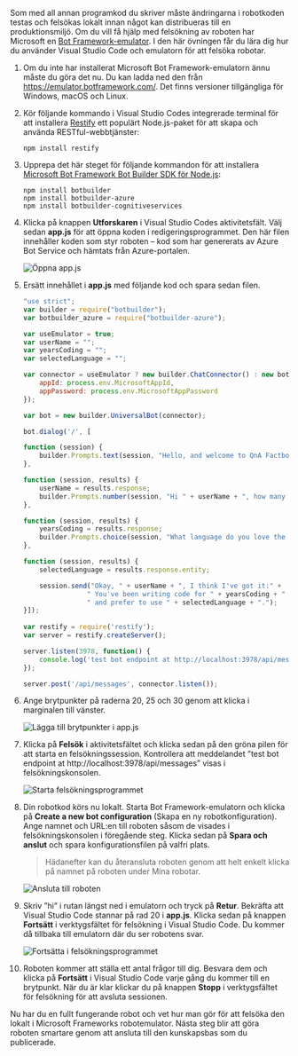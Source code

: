 Som med all annan programkod du skriver måste ändringarna i robotkoden testas och felsökas lokalt innan något kan distribueras till en produktionsmiljö. Om du vill få hjälp med felsökning av roboten har Microsoft en [Bot Framework-emulator](https://emulator.botframework.com/). I den här övningen får du lära dig hur du använder Visual Studio Code och emulatorn för att felsöka robotar.

1. Om du inte har installerat Microsoft Bot Framework-emulatorn ännu måste du göra det nu. Du kan ladda ned den från https://emulator.botframework.com/. Det finns versioner tillgängliga för Windows, macOS och Linux.

1. Kör följande kommando i Visual Studio Codes integrerade terminal för att installera [Restify](http://restify.com/) ett populärt Node.js-paket för att skapa och använda RESTful-webbtjänster:

    ```
    npm install restify
    ```

1. Upprepa det här steget för följande kommandon för att installera [Microsoft Bot Framework Bot Builder SDK för Node.js](https://docs.microsoft.com/bot-framework/nodejs/bot-builder-nodejs-quickstart):

    ```
    npm install botbuilder
    npm install botbuilder-azure
    npm install botbuilder-cognitiveservices
    ```

1. Klicka på knappen **Utforskaren** i Visual Studio Codes aktivitetsfält. Välj sedan **app.js** för att öppna koden i redigeringsprogrammet. Den här filen innehåller koden som styr roboten – kod som har genererats av Azure Bot Service och hämtats från Azure-portalen.

    ![Öppna app.js](../media-draft/5-vs-select-index-js.png)

1. Ersätt innehållet i **app.js** med följande kod och spara sedan filen.

    ```JavaScript
    "use strict";
    var builder = require("botbuilder");
    var botbuilder_azure = require("botbuilder-azure");
    
    var useEmulator = true; 
    var userName = ""; 
    var yearsCoding = ""; 
    var selectedLanguage = "";
    
    var connector = useEmulator ? new builder.ChatConnector() : new botbuilder_azure.BotServiceConnector({
        appId: process.env.MicrosoftAppId,
        appPassword: process.env.MicrosoftAppPassword      
    });
    
    var bot = new builder.UniversalBot(connector);
    
    bot.dialog('/', [
    
    function (session) {
        builder.Prompts.text(session, "Hello, and welcome to QnA Factbot! What's your name?");
    },
    
    function (session, results) {
        userName = results.response;
        builder.Prompts.number(session, "Hi " + userName + ", how many years have you been writing code?"); 
    },
    
    function (session, results) {
        yearsCoding = results.response;
        builder.Prompts.choice(session, "What language do you love the most?", ["C#", "Python", "Node.js", "Visual FoxPro"]);
    },
    
    function (session, results) {
        selectedLanguage = results.response.entity;   
    
        session.send("Okay, " + userName + ", I think I've got it:" +
                    " You've been writing code for " + yearsCoding + " years," +
                    " and prefer to use " + selectedLanguage + ".");
    }]);
     
    var restify = require('restify');
    var server = restify.createServer();

    server.listen(3978, function() {
        console.log('test bot endpoint at http://localhost:3978/api/messages');
    });

    server.post('/api/messages', connector.listen());    
    ```

1. Ange brytpunkter på raderna 20, 25 och 30 genom att klicka i marginalen till vänster.
 
    ![Lägga till brytpunkter i app.js](../media-draft/5-vs-add-breakpoints.png)

1. Klicka på **Felsök** i aktivitetsfältet och klicka sedan på den gröna pilen för att starta en felsökningssession. Kontrollera att meddelandet ”test bot endpoint at http://localhost:3978/api/messages” visas i felsökningskonsolen.
 
    ![Starta felsökningsprogrammet](../media-draft/5-vs-launch-debugger.png)

1. Din robotkod körs nu lokalt. Starta Bot Framework-emulatorn och klicka på **Create a new bot configuration** (Skapa en ny robotkonfiguration). Ange namnet och URL:en till roboten såsom de visades i felsökningskonsolen i föregående steg. Klicka sedan på **Spara och anslut** och spara konfigurationsfilen på valfri plats.

    > Hädanefter kan du återansluta roboten genom att helt enkelt klicka på namnet på roboten under Mina robotar.

    ![Ansluta till roboten](../media-draft/5-new-bot-configuration.png)

1. Skriv ”hi” i rutan längst ned i emulatorn och tryck på **Retur**. Bekräfta att Visual Studio Code stannar på rad 20 i **app.js**. Klicka sedan på knappen **Fortsätt** i verktygsfältet för felsökning i Visual Studio Code. Du kommer då tillbaka till emulatorn där du ser robotens svar.
 
    ![Fortsätta i felsökningsprogrammet](../media-draft/5-continue-debugging.png)

1. Roboten kommer att ställa ett antal frågor till dig. Besvara dem och klicka på **Fortsätt** i Visual Studio Code varje gång du kommer till en brytpunkt. När du är klar klickar du på knappen **Stopp** i verktygsfältet för felsökning för att avsluta sessionen.

Nu har du en fullt fungerande robot och vet hur man gör för att felsöka den lokalt i Microsoft Frameworks robotemulator. Nästa steg blir att göra roboten smartare genom att ansluta till den kunskapsbas som du publicerade.